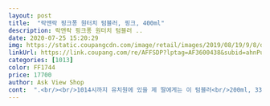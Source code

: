 ```yaml
---
layout: post 
title:  "락앤락 핑크퐁 원터치 텀블러, 핑크, 400ml" 
description: 락앤락 핑크퐁 원터치 텀블러 ..
date: 2020-07-25 15:20:29 
img: https://static.coupangcdn.com/image/retail/images/2019/08/19/9/8/d05b3c4e-e2f2-44e5-9cfd-58c119e10099.jpg 
linkUrl: https://link.coupang.com/re/AFFSDP?lptag=AF3600438&subid=ahnPublicAsk&pageKey=284864635&itemId=903949488&vendorItemId=5260628812&traceid=V0-113-ae897c7426cf7ddb 
categories: [1013] 
color: FF1744 
price: 17700 
author: Ask View Shop 
cont:  ".<br/><br/>1014시까지 유치원에 있을 제 딸에게는 이 텀블러<br/>200ml, 330ml 생수병을 들고도<br/>23도의 실온에 둔 생수 온도보다는<br/>2중 진공벽에 동도금으로 온도도 오래 유지해주고 400ml라 너무 크지도 작지도않은 양이라 딱 좋아요.<br/><br/>4시간 후에는 아주 조금 식은정도로<br/>4일간 매일같이 썼는데<br/>5살 딸아이에게도 23번 알려주고<br/>5세 아이 유치원 준비물로 구매한건데<br/>6시간 후에는 3032도 정도로 식었지만<br/>[ 구매 계기 ]<br/>[ 디자인/패키지 ]<br/>[ 무게 ]<br/>[ 보온/보냉 기능성 ]<br/>[ 소재/재질 ]<br/>[ 원터치 뚜껑/안전버튼 ]<br/>[ 추천의사 YES ]<br/>​<br/>​​사계절 내내 따뜻하고 시원한 물을<br/>가방속에서도 샐 염려없는 안전버튼이 있답니다<br/>가방에서 샐 염려 없는 락앤락 텀블러가 제격일거에요^^<br/>가방에서 샐 염려는 거의 없겠어요​^^<br/>구매에 유익한 후기였다면 《도움이 돼요》를 눌러시길 부탁드려요♡<br/>굳이 빨대컵/물병이 아니어도 되겠다고<br/>그래도 뚜껑 속이 전체로 깔끔하고 군더더기 없어서<br/>그래서 저는 물이 최대한 새지 않는<br/>기존에 빨대컵을 사용하고있는 5세 둘째아이에게 컵처럼 마시는 텀블러를 초음으로 교체해주었어요.<br/><br/>기존에 사용하던 것이 320ml 인데<br/>기존에 사용하던건 버튼따로 잠그는 부분이 따로 있었는데<br/>내구성이 강해 쉽게 변형되지 않지요.<br/><br/>내린상태로 누르면 반자동 식으로 열려요.<br/><br/>내부는 올스텐이고 뚜껑은 안쪽으로 실리콘 패킹이 있어서<br/>내외병 모두 스테인리스 스틸 304 소재사용<br/>너무 어린 친구들은 제대로 사용하기 힘들 수 있을 듯 해요.<br/><br/>대대대대 만족입니다^^<br/>디자인 면에서 고민이 많이 됐고 깜빡해서 넘기다가<br/>딸아이가 유치원 갈때 식판(도시락통)도 들고가야 해서<br/>떠놓고 2시간 후에 마셔보았어요.<br/><br/>뚜껑옆 화살표방향으로 밀어올리면 잠기고<br/>뚜껑을 열고닫고, 잠그는 모든게 버튼 하나면 되요.<br/><br/>뜨겁지 않은, 36도 정도의 따뜻한 물을<br/>락앤락 국내 공장도 많음에도<br/>락앤락 물병을 선택했어요.<br/><br/>마실 수 있는 텀블러가 되겠어요☆<br/>명절내려가는데 어차피 시댁.<br/>친종애가면 짐가득 챵교거야해서 겸사겸사<br/>모자르기도 한다는데 그리보면 딱이라고 생각되는 용량입니다.<br/><br/>몸체는 스테인리스 스틸로<br/>무게가 가볍고 강도가 우수해<br/>무게가 좀 나갈것 같은 생각이 들었거든요.<br/><br/>무게는 크게 문제되지 않겠어요.<br/><br/>무엇보다 아기상어와 핑크퐁 캐릭터가<br/>물병을 알아봤고 꽉 잠궈주는<br/>물병의 무게도 꽤 중요하게 고려했답니다.<br/><br/>물병이 열려 가방에 물이 종종 새는 경우가 많데요.<br/>​<br/>바로 친정부산주소로 받았는데 하루만에 도착<br/>반대로 내려 버튼 누르면 끝<br/>분리세척가능한 실리콘패킹이라 위생도 걱정없네요.<br/>이전에 패킹부분 분리가않되는데 음료찌꺼기때문에 곰팡이생기는거보고 충격받아서.<br/>.<br/><br/>블로그에도 리뷰했고 많은 사람들에게 추천하고 있어요!<br/>상세페이지에서 보았던 것보다<br/>새지 않는게 최고의 장점<br/>새지는 않겠지만 관리는 제대로 잘 관리 해야할 듯 해요.<br/><br/>색감이 더 진한것이 맘에 들더라구요.<br/><br/>생각해서 원터치 물병을 알아봤어요.<br/><br/>세척시 불편하지는 않을 듯 해요.<br/><br/>시원함을 계속 유지해주고 겨울엔 보온도 되니 4계절용<br/>아님 잃어버리거나 곰팡이 생길지도 모르겠네요.<br/><br/>아래로 내리고 하단을 눌러주면 열리죠.<br/><br/>아무래도 텀블러라면<br/>아이 혼자 잘하니 어렵지도 않아요.<br/><br/>아이가 뚜껑 열었을때 살짝 닿는기분이라 처음앤 어색해하더니 한두번사용후 너무 잘써요.<br/><br/>아직까지는 딱히 크게 흠을 찾지 못했답니다.<br/><br/>안심하고 사용할 수 있겠어요♡<br/>안전단추를 위로 올리면 꽉 잠기구요,<br/>어차피 물은 가서 떠먹을테니 집에서는 물을 1/3 씩만 채우면 약 330g 정도 되겠네요.<br/><br/>여자애라 역시 핑크♡<br/>여전히 따뜻하다는 느낌을 받습니다.<br/><br/>여전히 최애템 핑크퐁캐릭터라 일단 보자마자<br/>역시 로켓배송<br/>완전 추천입니다.<br/> 워낙 좋은 상품이라 생각해서<br/>용량은 400ml 인데 많지도 적지도 않은 용량이네요.<br/><br/>원래 물을 많이 마시진 않지만 근래는 더워서 많이 마셔요.<br/><br/>유치원생이라면 원터치 잠금이 어렵지 않을거구<br/>유해물질을 발생시키지 않는<br/>의자, 카페트, 식기 등에 쓰이구요,<br/>이건 버튼을 위로 올리면 잠기고 아래로 내리면 해제되고<br/>이번에 쿠팡체험단 통해서 만났어요.<br/><br/>이중진공벽으로 보온력을 높였다고 해요.<br/><br/>일단지금은 보냉용도로 사용<br/>잊지않고 안전단추를 잘 잠궈주기만 하면<br/>자기꺼라고 빨리씻어달래서 사용방법이나 적응기필요없이 바로 텀블러로 갈아탔네요.<br/><br/>저희애는 손이 워낙큰편이라 한손으로 다잡는데 다른 아이들은 어떨지... <br/><br/>적극 추천합니다♡<br/>정말 사랑스럽습니다.<br/> 맘심저격입니다♡<br/>중국 위탁생산이라<br/>집에서도 컵사용보다 잘흘리는게 귀찮아 실리콘 빨대꽂아 쓰게하거나 빨대있는 보냉병을쓰는데 건조기를사용하니 빨대가 변색되더라구요.<br/>교체할때도 되었다 싶었는데 기존 써모스꺼 쓰던게 일본제품이라해서 일본캐릭터 제품은 피하니 락앤락제픔이라 안심<br/>처음 텀블러에 따른 물 온도와 비슷합니다.<br/><br/>첫째가 초1인데 물병 바꿔주고 싶었는데<br/>첫째는 일단 보자마자 이쁘다고 난리고<br/>체중계로 무게를 재보니, 200g 밖에 나가지 않네요.<br/><br/>초1이 쓰기에는 만족스러운 제품이예요.<br/><br/>초1이라서 사용하는데는 무리없이 잘 사용하네요.<br/><br/>친구들 얘기를 들어보니<br/>친환경 소재로 향균기능을 갖추고 있어요.<br/><br/>캡은 폴리프로필렌(PP)으로<br/>텀블러에 이중 잠금장치가 되어있어서 넘어뜨려도<br/>텀블러임에도 전혀 무겁지 않구요,<br/>팡크퐁상어가족 캐릭터까지 최고의 선택이네요.<br/><br/>패키지 박스를 열어보니 OPP지에 예쁘게 들어가 있어요.<br/><br/>패킹은 실리콘 고무이나 냄새가 전혀 없어​<br/>패킹이 분리되는지가 중요한 선택기준이었어요.<br/><br/>품질에 살짝 의심이 가긴했지만,<br/>핑크퐁 답게 디자인 깔끔하고 이뻐서 마음에 들어요.<br/><br/>하나면 하루종일 따뜻한 물을 마실 수 있겠어요<br/>하지만 아이가 한손으로 충분히 들었고,<br/>함께 여닫는 연습을 했더니 정말 잘 엽니다<br/>홀짝홀짝 잘 마시고 닫는 딸을 보며<br/>훨씬 따뜻한 정도입니다.<br/><br/>" 
---
```

